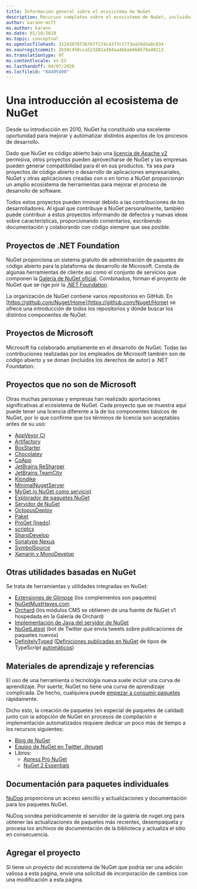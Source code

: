 ```yaml
---
title: Información general sobre el ecosistema de NuGet
description: Recursos completos sobre el ecosistema de NuGet, incluidos los orígenes de NuGet, proyectos de NuGet que no son de Microsoft, utilidades y materiales de aprendizaje.
author: karann-msft
ms.author: karann
ms.date: 01/18/2018
ms.topic: conceptual
ms.openlocfilehash: 31243076f36f6ff274c4377c1773ea59dda8c834
ms.sourcegitcommit: 2b50c450cca521681a384aa466ab666679a40213
ms.translationtype: HT
ms.contentlocale: es-ES
ms.lasthandoff: 04/07/2020
ms.locfileid: "64495498"
---
```

# <a name="an-overview-of-the-nuget-ecosystem"></a>Una introducción al ecosistema de NuGet

Desde su introducción en 2010, NuGet ha constituido una excelente oportunidad para mejorar y automatizar distintos aspectos de los procesos de desarrollo.

Dado que NuGet es código abierto bajo una [licencia de Apache v2](http://choosealicense.com/licenses/apache/) permisiva, otros proyectos pueden aprovecharse de NuGet y las empresas pueden generar compatibilidad para él en sus productos. Ya sea para proyectos de código abierto o desarrollo de aplicaciones empresariales, NuGet y otras aplicaciones creadas con o en torno a NuGet proporcionan un amplio ecosistema de herramientas para mejorar el proceso de desarrollo de software.

Todos estos proyectos pueden innovar debido a las contribuciones de los desarrolladores. Al igual que contribuye a NuGet personalmente, también puede contribuir a estos proyectos informando de defectos y nuevas ideas sobre características, proporcionando comentarios, escribiendo documentación y colaborando con código siempre que sea posible.

## <a name="net-foundation-projects"></a>Proyectos de .NET Foundation

NuGet proporciona un sistema gratuito de administración de paquetes de código abierto para la plataforma de desarrollo de Microsoft. Consta de algunas herramientas de cliente así como el conjunto de servicios que componen la [Galería de NuGet oficial](http://www.nuget.org). Combinados, forman el proyecto de NuGet que se rige por la [.NET Foundation](http://www.dotnetfoundation.org/).

La organización de NuGet contiene varios repositorios en GitHub. En [https://github.com/Nuget/Home](https://github.com/Nuget/Home) se ofrece una introducción de todos los repositorios y dónde buscar los distintos componentes de NuGet.

## <a name="microsoft-projects"></a>Proyectos de Microsoft

Microsoft ha colaborado ampliamente en el desarrollo de NuGet. Todas las contribuciones realizadas por los empleados de Microsoft también son de código abierto y se donan (incluidos los derechos de autor) a .NET Foundation.

## <a name="non-microsoft-projects"></a>Proyectos que no son de Microsoft

Otras muchas personas y empresas han realizado aportaciones significativas al ecosistema de NuGet. Cada proyecto que se muestra aquí puede tener una licencia diferente a la de los componentes básicos de NuGet, por lo que confirme que los términos de licencia son aceptables antes de su uso:

- [AppVeyor CI](https://www.appveyor.com/)
- [Artifactory](https://www.jfrog.com/artifactory/)
- [BoxStarter](http://boxstarter.org/)
- [Chocolatey](https://chocolatey.org/)
- [CoApp](http://coapp.org/)
- [JetBrains ReSharper](https://resharper-plugins.jetbrains.com/)
- [JetBrains TeamCity](https://www.jetbrains.com/teamcity/)
- [Klondike](https://github.com/themotleyfool/Klondike)
- [MinimalNugetServer](https://github.com/TanukiSharp/MinimalNugetServer)
- [MyGet (o NuGet como servicio)](http://www.myget.org/)
- [Explorador de paquetes NuGet](https://github.com/NuGetPackageExplorer/NuGetPackageExplorer)
- [Servidor de NuGet](http://nugetserver.net/)
- [OctopusDeploy](https://octopus.com/)
- [Paket](https://fsprojects.github.io/Paket/)
- [ProGet (Inedo)](http://inedo.com/proget)
- [scriptcs](http://scriptcs.net/)
- [SharpDevelop](http://community.sharpdevelop.net/blogs/mattward/archive/2011/01/23/NuGetSupportInSharpDevelop.aspx)
- [Sonatype Nexus](http://www.sonatype.com/nexus-repository-sonatype)
- [SymbolSource](http://www.symbolsource.org/Public)
- [Xamarin y MonoDevelop](https://github.com/mrward/monodevelop-nuget-addin)

## <a name="other-nuget-based-utilities"></a>Otras utilidades basadas en NuGet

Se trata de herramientas y utilidades integradas en NuGet:

- [Extensiones de Glimpse](http://getglimpse.com/Packages) (los complementos son paquetes)
- [NuGetMustHaves.com](http://nugetmusthaves.com/)
- [Orchard](http://www.orchardproject.net/) (los módulos CMS se obtienen de una fuente de NuGet v1 hospedada en la Galería de Orchard)
- [Implementación de Java del servidor de NuGet](http://jonnyzzz.com/blog/2012/03/07/nuget-server-in-pure-java/)
- [NuGetLatest](https://twitter.com/NuGetLatest) (bot de Twitter que envía tweets sobre publicaciones de paquetes nuevos)
- [DefinitelyTyped](http://definitelytyped.org/) ([Definiciones publicadas en NuGet](https://github.com/DefinitelyTyped/NugetAutomation/) de tipos de TypeScript [automáticos](http://www.nuget.org/packages?q=DefinitelyTyped))

## <a name="training-materials-and-references"></a>Materiales de aprendizaje y referencias

El uso de una herramienta o tecnología nueva suele incluir una curva de aprendizaje. Por suerte, NuGet no tiene una curva de aprendizaje complicada. De hecho, cualquiera puede [empezar a consumir paquetes](../quickstart/use-a-package.md) rápidamente.

Dicho esto, la creación de paquetes (en especial de paquetes de calidad) junto con la adopción de NuGet en procesos de compilación e implementación automatizados requiere dedicar un poco más de tiempo a los recursos siguientes:

- [Blog de NuGet](http://blog.nuget.org/)
- [Equipo de NuGet en Twitter, @nuget](http://twitter.com/nuget)
- Libros:
  - [Apress Pro NuGet](http://bit.ly/ProNuGet)
  - [NuGet 2 Essentials](http://www.amazon.com/NuGet-2-Essentials-Damir-Arh-ebook/dp/B00GTQD5M4)

## <a name="documentation-for-individual-packages"></a>Documentación para paquetes individuales

[NuDoq](http://nudoq.org) proporciona un acceso sencillo y actualizaciones y documentación para los paquetes NuGet.

NuDoq sondea periódicamente el servidor de la galería de nuget.org para obtener las actualizaciones de paquetes más recientes, desempaqueta y procesa los archivos de documentación de la biblioteca y actualiza el sitio en consecuencia.

## <a name="adding-your-project"></a>Agregar el proyecto

Si tiene un proyecto del ecosistema de NuGet que podría ser una adición valiosa a esta página, envíe una solicitud de incorporación de cambios con una modificación a esta página.
